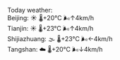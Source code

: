 Today weather:  
Beijing: ☀️   🌡️+20°C 🌬️↑4km/h  
Tianjin: ☀️   🌡️+23°C 🌬️↑4km/h  
Shijiazhuang: 🌫  🌡️+23°C 🌬️←4km/h  
Tangshan: ☁️   🌡️+20°C 🌬️↓4km/h  
